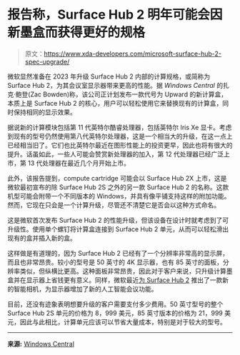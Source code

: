 # 报告称，Surface Hub 2 明年可能会因新墨盒而获得更好的规格

> 原文：<https://www.xda-developers.com/microsoft-surface-hub-2-spec-upgrade/>

微软显然准备在 2023 年升级 Surface Hub 2 内部的计算规格，或简称为 Surface Hub 2，为其会议室显示器带来更高的性能。据 *Windows Central* 的扎克·鲍登(Zac Bowden)称，该公司正计划发布一款代号为 Upward 的新计算盒，本质上是 Surface Hub 2 的核心，用户可以轻松使用它来替换现有的计算盒，同时保持相同的显示效果。

据说新的计算模块包括第 11 代英特尔酷睿处理器，包括英特尔 Iris Xe 显卡。考虑到现有的型号仍然使用第八代英特尔处理器，这是一个相当大的升级，在这一点上已经相当旧了。它们也比英特尔最近在图形性能上的投资更早，因此也将有很大的提升。话虽如此，一些人可能会赞赏新处理器的加入，第 12 代处理器已经广泛上市，第 13 代处理器在最近几个月开始上市。

此外，该报告提到，compute cartridge 可能会以 Surface Hub 2X 上市，这是微软最初宣布的除 Surface Hub 2S 之外的另一款 Surface Hub 2 的名称。这款机型可能会附带一个不同版本的 Windows，并具有像平铺支持这样的附加功能。然而，它现在只会是一个计算升级，尽管还不清楚它是否会以这种方式命名。

这是微软首次发布 Surface Hub 2 的性能升级，但该设备在设计时就考虑到了可升级性。使用单个螺钉将计算盒连接到 Surface Hub 2 单元，从而可以轻松滑出现有的盒并插入新的盒。

这样做是有道理的，因为 Surface Hub 2 已经有了一个分辨率非常高的显示屏，而且也非常昂贵。较小的型号是 50 英寸的 4K 显示器，也有 85 英寸的面板，分辨率类似，但纵横比更高。这种面板非常昂贵，因此对于客户来说，只升级计算墨盒并在显示器上省钱更有意义。同样，微软最近[为 Surface Hub 2](https://www.xda-developers.com/microsoft-introduces-surface-hub-2-smart-camera/) 推出了一款新的智能相机，为显示器增加了新的人工智能会议功能。

目前，还没有迹象表明想要升级的客户需要支付多少费用。50 英寸型号的整个 Surface Hub 2S 单元的价格为 8，999 美元，85 英寸版本的价格为 21，999 美元，因此与此相比，计算单元应该可以节省大量成本，特别是对于较大的型号。

* * *

**来源:** [Windows Central](https://www.windowscentral.com/hardware/laptops/microsoft-to-ship-upgraded-surface-hub-2-compute-cartridge-next-year)